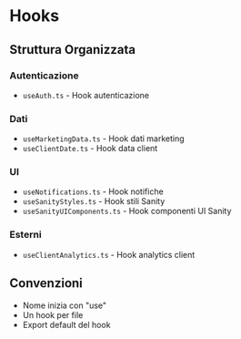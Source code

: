 # Hooks

## Struttura Organizzata

### Autenticazione
- `useAuth.ts` - Hook autenticazione

### Dati
- `useMarketingData.ts` - Hook dati marketing
- `useClientDate.ts` - Hook data client

### UI
- `useNotifications.ts` - Hook notifiche
- `useSanityStyles.ts` - Hook stili Sanity
- `useSanityUIComponents.ts` - Hook componenti UI Sanity

### Esterni
- `useClientAnalytics.ts` - Hook analytics client

## Convenzioni
- Nome inizia con "use"
- Un hook per file
- Export default del hook

